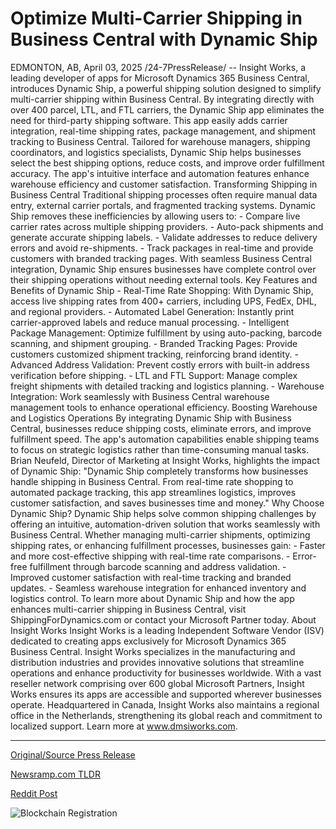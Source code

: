 # Optimize Multi-Carrier Shipping in Business Central with Dynamic Ship

EDMONTON, AB, April 03, 2025 /24-7PressRelease/ -- Insight Works, a leading developer of apps for Microsoft Dynamics 365 Business Central, introduces Dynamic Ship, a powerful shipping solution designed to simplify multi-carrier shipping within Business Central. By integrating directly with over 400 parcel, LTL, and FTL carriers, the Dynamic Ship app eliminates the need for third-party shipping software. This app easily adds carrier integration, real-time shipping rates, package management, and shipment tracking to Business Central.   Tailored for warehouse managers, shipping coordinators, and logistics specialists, Dynamic Ship helps businesses select the best shipping options, reduce costs, and improve order fulfillment accuracy. The app's intuitive interface and automation features enhance warehouse efficiency and customer satisfaction.   Transforming Shipping in Business Central  Traditional shipping processes often require manual data entry, external carrier portals, and fragmented tracking systems. Dynamic Ship removes these inefficiencies by allowing users to:   - Compare live carrier rates across multiple shipping providers.  - Auto-pack shipments and generate accurate shipping labels.  - Validate addresses to reduce delivery errors and avoid re-shipments.  - Track packages in real-time and provide customers with branded tracking pages.   With seamless Business Central integration, Dynamic Ship ensures businesses have complete control over their shipping operations without needing external tools.   Key Features and Benefits of Dynamic Ship  - Real-Time Rate Shopping: With Dynamic Ship, access live shipping rates from 400+ carriers, including UPS, FedEx, DHL, and regional providers.  - Automated Label Generation: Instantly print carrier-approved labels and reduce manual processing.  - Intelligent Package Management: Optimize fulfillment by using auto-packing, barcode scanning, and shipment grouping.  - Branded Tracking Pages: Provide customers customized shipment tracking, reinforcing brand identity.  - Advanced Address Validation: Prevent costly errors with built-in address verification before shipping.  - LTL and FTL Support: Manage complex freight shipments with detailed tracking and logistics planning.  - Warehouse Integration: Work seamlessly with Business Central warehouse management tools to enhance operational efficiency.   Boosting Warehouse and Logistics Operations   By integrating Dynamic Ship with Business Central, businesses reduce shipping costs, eliminate errors, and improve fulfillment speed. The app's automation capabilities enable shipping teams to focus on strategic logistics rather than time-consuming manual tasks.  Brian Neufeld, Director of Marketing at Insight Works, highlights the impact of Dynamic Ship: "Dynamic Ship completely transforms how businesses handle shipping in Business Central. From real-time rate shopping to automated package tracking, this app streamlines logistics, improves customer satisfaction, and saves businesses time and money."   Why Choose Dynamic Ship?  Dynamic Ship helps solve common shipping challenges by offering an intuitive, automation-driven solution that works seamlessly with Business Central. Whether managing multi-carrier shipments, optimizing shipping rates, or enhancing fulfillment processes, businesses gain:   - Faster and more cost-effective shipping with real-time rate comparisons.  - Error-free fulfillment through barcode scanning and address validation.  - Improved customer satisfaction with real-time tracking and branded updates.  - Seamless warehouse integration for enhanced inventory and logistics control.   To learn more about Dynamic Ship and how the app enhances multi-carrier shipping in Business Central, visit ShippingForDynamics.com or contact your Microsoft Partner today.  About Insight Works  Insight Works is a leading Independent Software Vendor (ISV) dedicated to creating apps exclusively for Microsoft Dynamics 365 Business Central. Insight Works specializes in the manufacturing and distribution industries and provides innovative solutions that streamline operations and enhance productivity for businesses worldwide. With a vast reseller network comprising over 600 global Microsoft Partners, Insight Works ensures its apps are accessible and supported wherever businesses operate. Headquartered in Canada, Insight Works also maintains a regional office in the Netherlands, strengthening its global reach and commitment to localized support. Learn more at www.dmsiworks.com. 

---

[Original/Source Press Release](https://www.24-7pressrelease.com/press-release/521148/optimize-multi-carrier-shipping-in-business-central-with-dynamic-ship)
                    

[Newsramp.com TLDR](https://newsramp.com/curated-news/insight-works-launches-dynamic-ship-for-seamless-shipping-integration-with-business-central/4e07c4eba311b3e6d4e67a5006e3c737) 

 



[Reddit Post](https://www.reddit.com/r/BlockchainWeb3New/comments/1jqc0tz/insight_works_launches_dynamic_ship_for_seamless/) 



![Blockchain Registration](https://cdn.newsramp.app/24-7PressRelease/qrcode/254/3/cool4sQm.webp)